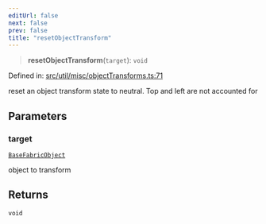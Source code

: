 ```yaml
---
editUrl: false
next: false
prev: false
title: "resetObjectTransform"
---
```


> **resetObjectTransform**(`target`): `void`

Defined in: [src/util/misc/objectTransforms.ts:71](https://github.com/fabricjs/fabric.js/blob/977f797255d8c56b5b68360b0d45bed33697d2e8/src/util/misc/objectTransforms.ts#L71)

reset an object transform state to neutral. Top and left are not accounted for

## Parameters

### target

[`BaseFabricObject`](/api/classes/basefabricobject/)

object to transform

## Returns

`void`
